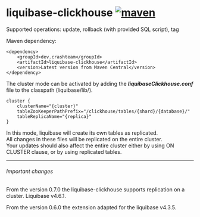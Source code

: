 # liquibase-clickhouse [![maven][maven-image]][maven-url]
                       
[maven-image]: https://img.shields.io/maven-central/v/dev.crashteam/liquibase-clickhouse.svg?maxAge=259200&style=for-the-badge&color=brithgreen&label=dev.crashteam:liquibase-clickhouse
[maven-url]: https://search.maven.org/search?q=a:liquibase-clickhouse
Supported operations: update, rollback (with provided SQL script), tag


Maven dependency:

```
<dependency>
    <groupId>dev.crashteam</groupId>
    <artifactId>liquibase-clickhouse</artifactId>
    <version>Latest version from Maven Central</version>
</dependency>
```

The cluster mode can be activated by adding the **_liquibaseClickhouse.conf_** file to the classpath (liquibase/lib/).
```
cluster {
    clusterName="{cluster}"
    tableZooKeeperPathPrefix="/clickhouse/tables/{shard}/{database}/"
    tableReplicaName="{replica}"
}
```
In this mode, liquibase will create its own tables as replicated.<br/>
All changes in these files will be replicated on the entire cluster.<br/>
Your updates should also affect the entire cluster either by using ON CLUSTER clause, or by using replicated tables.

<hr/>

###### Important changes
From the version 0.7.0 the liquibase-clickhouse supports replication on a cluster. Liquibase v4.6.1.

From the version 0.6.0 the extension adapted for the liquibase v4.3.5.

